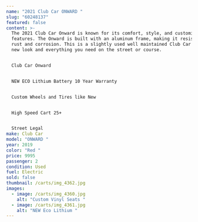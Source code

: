 ```yaml
---
name: "2021 Club Car ONWARD "
slug: "60248137"
featured: false
content: >-
  The 2021 Club Car Onward is known for its comfort, style, and customizable
  features. The Onward is built with an aluminum frame, making it resistant to
  rust and corrosion. This is a slightly used well maintained Club Car with that
  new look and everything you need on the street or course. 


  Club Car Onward 


  NEW ECO Lithium Battery 10 Year Warranty 


  Custom Wheels and Tires like New 


  High Speed Cart 25+


  Street Legal
make: Club Car
model: "ONWARD "
year: 2019
color: "Red "
price: 9995
passenger: 2
condition: Used
fuel: Electric
sold: false
thumbnail: /carts/img_4362.jpg
images:
  - image: /carts/img_4360.jpg
    alt: "Custom Vinyl Seats "
  - image: /carts/img_4361.jpg
    alt: "NEW Eco Lithium "
---
```

